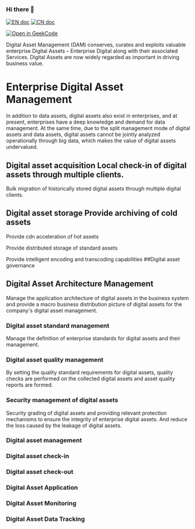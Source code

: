 ### Hi there 👋

<!--
**jiwuDAM/jiwuDAM** is a ✨ _special_ ✨ repository because its `README.md` (this file) appears on your GitHub profile.

Here are some ideas to get you started:

- 🔭 I’m currently working on ...
- 🌱 I’m currently learning ...
- 👯 I’m looking to collaborate on ...
- 🤔 I’m looking for help with ...
- 💬 Ask me about ...
- 📫 How to reach me: ...
- 😄 Pronouns: ...
- ⚡ Fun fact: ...
-->
[![EN doc](https://img.shields.io/badge/document-English-blue.svg)](README.md)
[![CN doc](https://img.shields.io/badge/文档-中文版-blue.svg)](README_CN.md)

[![Open in GeekCode](https://geekcode.cloud/button/open-in-geekcode.svg)](https://github.com/jiwuDAM/jiwuDAM)



Digital Asset Management (DAM) conserves, curates and exploits valuable enterprise Digital Assets – Enterprise Digital along with their associated Services.  Digital Assets are now widely regarded as important in driving business value.

# Enterprise Digital Asset Management

In addition to data assets, digital assets also exist in enterprises, and at present, enterprises have a deep knowledge and demand for data management. At the same time, due to the split management mode of digital assets and data assets, digital assets cannot be jointly analyzed operationally through big data, which makes the value of digital assets undervalued.

## Digital asset acquisition Local check-in of digital assets through multiple clients.

Bulk migration of historically stored digital assets through multiple digital clients. 

## Digital asset storage Provide archiving of cold assets

Provide cdn acceleration of hot assets

Provide distributed storage of standard assets

Provide intelligent encoding and transcoding capabilities ##Digital asset governance

## Digital Asset Architecture Management

Manage the application architecture of digital assets in the business system and provide a macro business distribution picture of digital assets for the company's digital asset management.

### Digital asset standard management

Manage the definition of enterprise standards for digital assets and their management.

### Digital asset quality management

By setting the quality standard requirements for digital assets, quality checks are performed on the collected digital assets and asset quality reports are formed.

### Security management of digital assets

Security grading of digital assets and providing relevant protection mechanisms to ensure the integrity of enterprise digital assets. And reduce the loss caused by the leakage of digital assets.

### Digital asset management 

### Digital asset check-in 

### Digital asset check-out

### Digital Asset Application

### Digital Asset Monitoring

### Digital Asset Data Tracking
